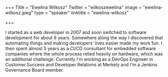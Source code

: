 +++
Title = "Ewelina Wilkosz"
Twitter = "wilkoszewelina"
image = "ewelina-wilkosz.jpeg"
type = "speaker"
linktitle = "ewelina-wilkosz"

+++

I started as a web developer in 2007 and soon switched to software development for about 6 years. Somewhere along the way I discovered that automating things and making developers' lives easier made my work fun. I then spent almost 5 years as a CI/CD consultant for embedded software companies where the whole process relied heavily on hardware, which was an additional challenge. 
Currently I'm working as a DevOps Engineer in Customer Success and Developer Relations at Merkely and I'm a Jenkins Governance Board member.
